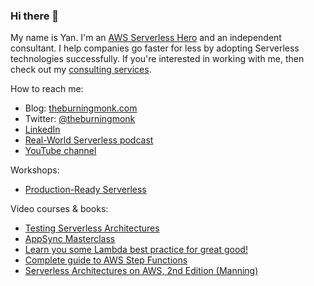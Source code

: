 ### Hi there 👋

My name is Yan. I'm an [AWS Serverless Hero](https://aws.amazon.com/developer/community/heroes/yan-cui/) and an independent consultant. I help companies go faster for less by adopting Serverless technologies successfully. If you're interested in working with me, then check out my [consulting services](https://theburningmonk.com/hire-me).

How to reach me:
- Blog: [theburningmonk.com](https://theburningmonk.com)
- Twitter: [@theburningmonk](https://twitter.com/theburningmonk)
- [LinkedIn](https://www.linkedin.com/in/theburningmonk)
- [Real-World Serverless podcast](https://realworldserverless.com)
- [YouTube channel](https://www.youtube.com/user/theburntmonk)

Workshops:
- [Production-Ready Serverless](https://productionreadyserverless.com)

Video courses & books:
- [Testing Serverless Architectures](https://testserverlessapps.com/)
- [AppSync Masterclass](https://appsyncmasterclass.com?utm_source=github)
- [Learn you some Lambda best practice for great good!](https://theburningmonk.thinkific.com/courses/learn-you-some-lambda?source=github)
- [Complete guide to AWS Step Functions](https://theburningmonk.thinkific.com/courses/complete-guide-to-aws-step-functions?source=github)
- [Serverless Architectures on AWS, 2nd Edition (Manning)](https://www.manning.com/books/serverless-architectures-on-aws-second-edition?a_aid=aws-lambda-in-motion&a_bid=9318fc6f)

<!--
**theburningmonk/theburningmonk** is a ✨ _special_ ✨ repository because its `README.md` (this file) appears on your GitHub profile.

Here are some ideas to get you started:

- 🔭 I’m currently working on ...
- 🌱 I’m currently learning ...
- 👯 I’m looking to collaborate on ...
- 🤔 I’m looking for help with ...
- 💬 Ask me about ...
- 📫 How to reach me: ...
- 😄 Pronouns: ...
- ⚡ Fun fact: ...
-->
